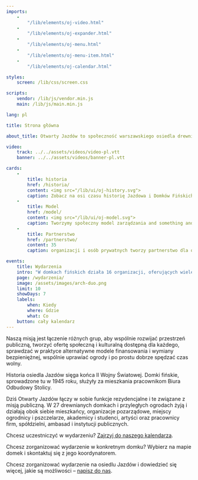 ```yaml
---
imports:
    -
        "/lib/elements/oj-video.html"
    -
        "/lib/elements/oj-expander.html"
    -
        "/lib/elements/oj-menu.html"
    -
        "/lib/elements/oj-menu-item.html"
    -
        "/lib/elements/oj-calendar.html"

styles:
    screen: /lib/css/screen.css

scripts:
    vendor: /lib/js/vendor.min.js
    main: /lib/js/main.min.js

lang: pl

title: Strona główna

about_title: Otwarty Jazdów to społeczność warszawskiego osiedla drewnianych domków fińskich, prowadząca ogólnodostępne działania społeczne, kulturalne i ekologiczne.

video:
    track: ../../assets/videos/video-pl.vtt
    banner: ../../assets/videos/banner-pl.vtt

cards:
    -
        title: historia
        href: /historia/
        content: <img src="/lib/ui/oj-history.svg">
        caption: Zobacz na osi czasu historię Jazdowa i Domków Fińskich od 1653 roku.
    -
        title: Model
        href: /model/
        content: <img src="/lib/ui/oj-model.svg">
        caption: Tworzymy społeczny model zarządzania and something and stuff.
    -
        title: Partnerstwo
        href: /partnerstwo/
        content: 35
        caption: organizacji i osób prywatnych tworzy partnerstwo dla osiedla Jazdów.

events:
    title: Wydarzenia
    intro: "W domkach fińskich działa 16 organizacji, oferujących wiele ciekawych wydarzeń. Zobacz co dzieje się na Jazdowie w najbliższych dniach:"
    page: /wydarzenia/
    image: /assets/images/arch-duo.png
    limit: 10
    showDays: 7
    labels:
        when: Kiedy
        where: Gdzie
        what: Co
    button: cały kalendarz
---
```

Naszą misją jest łączenie różnych grup, aby wspólnie rozwijać przestrzeń publiczną, tworzyć ofertę społeczną i kulturalną dostępną dla każdego, sprawdzać w praktyce alternatywne modele finansowania i wymiany bezpieniężnej, wspólnie uprawiać ogrody i po prostu dobrze spędzać czas wolny.

Historia osiedla Jazdów sięga końca II Wojny Światowej. Domki fińskie, sprowadzone tu w 1945 roku, służyły za mieszkania pracownikom Biura Odbudowy Stolicy.

Dziś Otwarty Jazdów łączy w sobie funkcje rezydencjalne i te związane z misją publiczną. W 27 drewnianych domkach i przyległych ogrodach żyją i działają obok siebie mieszkańcy, organizacje pozarządowe, miejscy ogrodnicy i pszczelarze, akademicy i studenci, artyści oraz pracownicy firm, spółdzielni, ambasad i instytucji publicznych.

Chcesz uczestniczyć w wydarzeniu? [Zajrzyj do naszego kalendarza](/wydarzenia/).

Chcesz zorganizować wydarzenie w konkretnym domku? Wybierz na mapie domek i skontaktuj się z jego koordynatorem.

Chcesz zorganizować wydarzenie na osiedlu Jazdów i dowiedzieć się więcej, jakie są możliwości – [napisz do nas](#page-footer).
